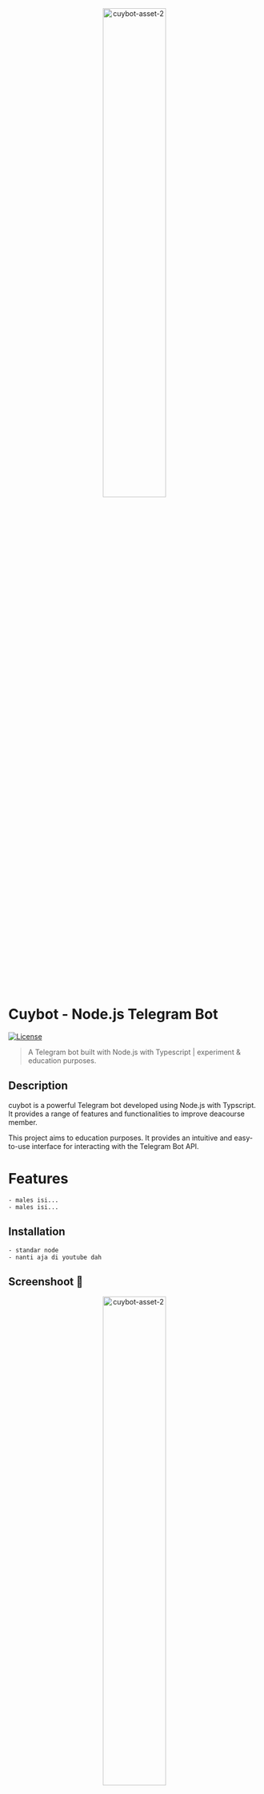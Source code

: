 <div align="center">
  <img src="https://github.com/deaaprizal/cuybot-telegram-typescript/blob/main/assets/captured/news.png?raw=true" alt="cuybot-asset-2" width="50%" />
</div>

# Cuybot - Node.js Telegram Bot

[![License](https://img.shields.io/badge/license-MIT-blue.svg)](https://github.com/your-username/cuybot/blob/main/LICENSE)

> A Telegram bot built with Node.js with Typescript | experiment & education purposes.

## Description

cuybot is a powerful Telegram bot developed using Node.js with Typscript. It provides a range of features and functionalities to improve deacourse member.

This project aims to education purposes. It provides an intuitive and easy-to-use interface for interacting with the Telegram Bot API.

# Features

    - males isi...
    - males isi...

## Installation

    - standar node
    - nanti aja di youtube dah


## Screenshoot 🍻

<div align="center">
    <img src="https://github.com/deaaprizal/cuybot-telegram-typescript/blob/main/assets/captured/avatar.png?raw=true" alt="cuybot-asset-2" width="50%" />
    <br>
    <br>
    <img src="https://github.com/deaaprizal/cuybot-telegram-typescript/blob/main/assets/captured/help.png?raw=true" alt="cuybot-asset-3" width="50%" />
</div>

<br>
<br>
<div align="center">

```
thanks
```

</div>
